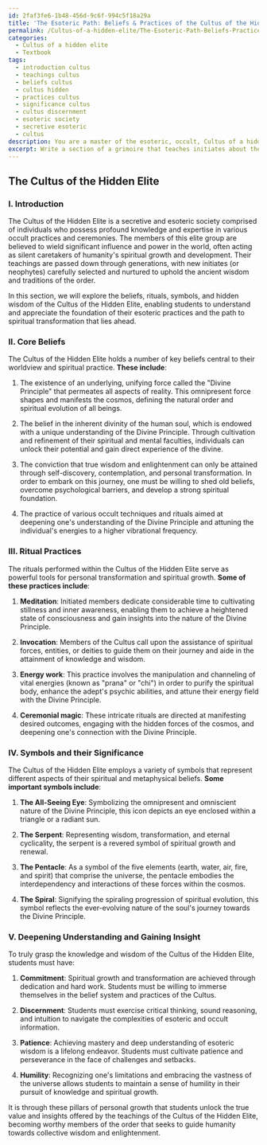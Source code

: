 ```yaml
---
id: 2faf3fe6-1b48-456d-9c6f-994c5f18a29a
title: 'The Esoteric Path: Beliefs & Practices of the Cultus of the Hidden Elite'
permalink: /Cultus-of-a-hidden-elite/The-Esoteric-Path-Beliefs-Practices-of-the-Cultus-of-the-Hidden-Elite/
categories:
  - Cultus of a hidden elite
  - Textbook
tags:
  - introduction cultus
  - teachings cultus
  - beliefs cultus
  - cultus hidden
  - practices cultus
  - significance cultus
  - cultus discernment
  - esoteric society
  - secretive esoteric
  - cultus
description: You are a master of the esoteric, occult, Cultus of a hidden elite and education, you have written many textbooks on the subject in ways that provide students with rich and deep understanding of the subject. You are being asked to write textbook-like sections on a topic and you do it with full context, explainability, and reliability in accuracy to the true facts of the topic at hand, in a textbook style that a student would easily be able to learn from, in a rich, engaging, and contextual way. Always include relevant context (such as formulas and history), related concepts, and in a way that someone can gain deep insights from.
excerpt: Write a section of a grimoire that teaches initiates about the occult practices and knowledge of the Cultus of a hidden elite. Provide information on their beliefs, rituals, and symbols, as well as insights on how students can gain a deeper understanding of their esoteric wisdom.
---
```


## The Cultus of the Hidden Elite

### I. Introduction

The Cultus of the Hidden Elite is a secretive and esoteric society comprised of individuals who possess profound knowledge and expertise in various occult practices and ceremonies. The members of this elite group are believed to wield significant influence and power in the world, often acting as silent caretakers of humanity's spiritual growth and development. Their teachings are passed down through generations, with new initiates (or neophytes) carefully selected and nurtured to uphold the ancient wisdom and traditions of the order. 

In this section, we will explore the beliefs, rituals, symbols, and hidden wisdom of the Cultus of the Hidden Elite, enabling students to understand and appreciate the foundation of their esoteric practices and the path to spiritual transformation that lies ahead.

### II. Core Beliefs

The Cultus of the Hidden Elite holds a number of key beliefs central to their worldview and spiritual practice. **These include**:

1. The existence of an underlying, unifying force called the "Divine Principle" that permeates all aspects of reality. This omnipresent force shapes and manifests the cosmos, defining the natural order and spiritual evolution of all beings.

2. The belief in the inherent divinity of the human soul, which is endowed with a unique understanding of the Divine Principle. Through cultivation and refinement of their spiritual and mental faculties, individuals can unlock their potential and gain direct experience of the divine.

3. The conviction that true wisdom and enlightenment can only be attained through self-discovery, contemplation, and personal transformation. In order to embark on this journey, one must be willing to shed old beliefs, overcome psychological barriers, and develop a strong spiritual foundation.

4. The practice of various occult techniques and rituals aimed at deepening one's understanding of the Divine Principle and attuning the individual's energies to a higher vibrational frequency.

### III. Ritual Practices

The rituals performed within the Cultus of the Hidden Elite serve as powerful tools for personal transformation and spiritual growth. **Some of these practices include**:

1. **Meditation**: Initiated members dedicate considerable time to cultivating stillness and inner awareness, enabling them to achieve a heightened state of consciousness and gain insights into the nature of the Divine Principle.

2. **Invocation**: Members of the Cultus call upon the assistance of spiritual forces, entities, or deities to guide them on their journey and aide in the attainment of knowledge and wisdom.

3. **Energy work**: This practice involves the manipulation and channeling of vital energies (known as "prana" or "chi") in order to purify the spiritual body, enhance the adept's psychic abilities, and attune their energy field with the Divine Principle.

4. **Ceremonial magic**: These intricate rituals are directed at manifesting desired outcomes, engaging with the hidden forces of the cosmos, and deepening one's connection with the Divine Principle.

### IV. Symbols and their Significance

The Cultus of the Hidden Elite employs a variety of symbols that represent different aspects of their spiritual and metaphysical beliefs. **Some important symbols include**:

1. **The All-Seeing Eye**: Symbolizing the omnipresent and omniscient nature of the Divine Principle, this icon depicts an eye enclosed within a triangle or a radiant sun.

2. **The Serpent**: Representing wisdom, transformation, and eternal cyclicality, the serpent is a revered symbol of spiritual growth and renewal.

3. **The Pentacle**: As a symbol of the five elements (earth, water, air, fire, and spirit) that comprise the universe, the pentacle embodies the interdependency and interactions of these forces within the cosmos.

4. **The Spiral**: Signifying the spiraling progression of spiritual evolution, this symbol reflects the ever-evolving nature of the soul's journey towards the Divine Principle.

### V. Deepening Understanding and Gaining Insight

To truly grasp the knowledge and wisdom of the Cultus of the Hidden Elite, students must have:

1. **Commitment**: Spiritual growth and transformation are achieved through dedication and hard work. Students must be willing to immerse themselves in the belief system and practices of the Cultus.

2. **Discernment**: Students must exercise critical thinking, sound reasoning, and intuition to navigate the complexities of esoteric and occult information.

3. **Patience**: Achieving mastery and deep understanding of esoteric wisdom is a lifelong endeavor. Students must cultivate patience and perseverance in the face of challenges and setbacks.

4. **Humility**: Recognizing one's limitations and embracing the vastness of the universe allows students to maintain a sense of humility in their pursuit of knowledge and spiritual growth.

It is through these pillars of personal growth that students unlock the true value and insights offered by the teachings of the Cultus of the Hidden Elite, becoming worthy members of the order that seeks to guide humanity towards collective wisdom and enlightenment.
